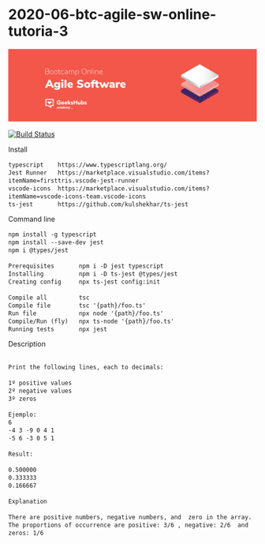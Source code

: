 # 2020-06-btc-agile-sw-online-tutoria-3

<p align="center">
    <img src="https://github.com/GeeksHubsAcademy/2020-geekshubs-media/blob/master/image/githubagilesoftware.jpg" >	
</p>


[![Build Status](https://travis-ci.com/vicboma1/2020-06-btc-sw-agile-tutoria5.svg?branch=master)](https://travis-ci.com/vicboma1/2020-06-btc-sw-agile-tutoria5)

Install
```
typescript    https://www.typescriptlang.org/
Jest Runner   https://marketplace.visualstudio.com/items?itemName=firsttris.vscode-jest-runner
vscode-icons  https://marketplace.visualstudio.com/items?itemName=vscode-icons-team.vscode-icons
ts-jest       https://github.com/kulshekhar/ts-jest 
```

Command line
```
npm install -g typescript
npm install --save-dev jest
npm i @types/jest

Prerequisites       npm i -D jest typescript	
Installing          npm i -D ts-jest @types/jest	
Creating config     npx ts-jest config:init	

Compile all         tsc
Compile file        tsc '{path}/foo.ts'
Run file            npx node '{path}/foo.ts'
Compile/Run (fly)   npx ts-node '{path}/foo.ts'
Running tests       npx jest	
```

Description
```

Print the following lines, each to decimals:

1º positive values
2º negative values
3º zeros

Ejemplo:
6
-4 3 -9 0 4 1
-5 6 -3 0 5 1

Result:

0.500000 
0.333333
0.166667

Explanation

There are positive numbers, negative numbers, and  zero in the array.
The proportions of occurrence are positive: 3/6 , negative: 2/6  and zeros: 1/6
```
